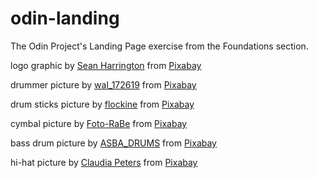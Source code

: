 # odin-landing
The Odin Project's Landing Page exercise from the Foundations section.

logo graphic by <a href="https://pixabay.com/users/designwebsean-6263658/?utm_source=link-attribution&amp;utm_medium=referral&amp;utm_campaign=image&amp;utm_content=6764645">Sean Harrington</a> from <a href="https://pixabay.com//?utm_source=link-attribution&amp;utm_medium=referral&amp;utm_campaign=image&amp;utm_content=6764645">Pixabay</a>

drummer picture by <a href="https://pixabay.com/users/wal_172619-12138562/?utm_source=link-attribution&amp;utm_medium=referral&amp;utm_campaign=image&amp;utm_content=7056501">wal_172619</a> from <a href="https://pixabay.com//?utm_source=link-attribution&amp;utm_medium=referral&amp;utm_campaign=image&amp;utm_content=7056501">Pixabay</a>

drum sticks picture by <a href="https://pixabay.com/users/flockine-5479910/?utm_source=link-attribution&amp;utm_medium=referral&amp;utm_campaign=image&amp;utm_content=2716881">flockine</a> from <a href="https://pixabay.com//?utm_source=link-attribution&amp;utm_medium=referral&amp;utm_campaign=image&amp;utm_content=2716881">Pixabay</a>

cymbal picture by <a href="https://pixabay.com/users/foto-rabe-715168/?utm_source=link-attribution&amp;utm_medium=referral&amp;utm_campaign=image&amp;utm_content=1130028">Foto-RaBe</a> from <a href="https://pixabay.com//?utm_source=link-attribution&amp;utm_medium=referral&amp;utm_campaign=image&amp;utm_content=1130028">Pixabay</a>

bass drum picture by <a href="https://pixabay.com/users/asba_drums-22206059/?utm_source=link-attribution&amp;utm_medium=referral&amp;utm_campaign=image&amp;utm_content=6649931">ASBA_DRUMS</a> from <a href="https://pixabay.com//?utm_source=link-attribution&amp;utm_medium=referral&amp;utm_campaign=image&amp;utm_content=6649931">Pixabay</a>

hi-hat picture by <a href="https://pixabay.com/users/huskyherz-136017/?utm_source=link-attribution&amp;utm_medium=referral&amp;utm_campaign=image&amp;utm_content=269217">Claudia Peters</a> from <a href="https://pixabay.com//?utm_source=link-attribution&amp;utm_medium=referral&amp;utm_campaign=image&amp;utm_content=269217">Pixabay</a>